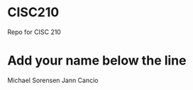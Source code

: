 # CISC210
Repo for CISC 210

Add your name below the line
============================

Michael Sorensen
Jann Cancio